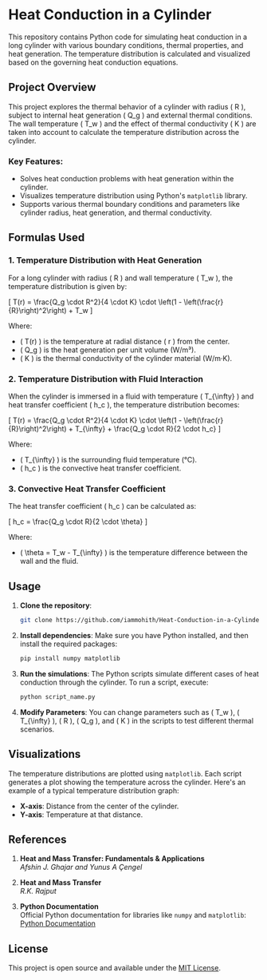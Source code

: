# Heat Conduction in a Cylinder

This repository contains Python code for simulating heat conduction in a long cylinder with various boundary conditions, thermal properties, and heat generation. The temperature distribution is calculated and visualized based on the governing heat conduction equations.

## Project Overview

This project explores the thermal behavior of a cylinder with radius \( R \), subject to internal heat generation \( Q_g \) and external thermal conditions. The wall temperature \( T_w \) and the effect of thermal conductivity \( K \) are taken into account to calculate the temperature distribution across the cylinder.

### Key Features:
- Solves heat conduction problems with heat generation within the cylinder.
- Visualizes temperature distribution using Python's `matplotlib` library.
- Supports various thermal boundary conditions and parameters like cylinder radius, heat generation, and thermal conductivity.

## Formulas Used

### 1. **Temperature Distribution with Heat Generation**

For a long cylinder with radius \( R \) and wall temperature \( T_w \), the temperature distribution is given by:

\[
T(r) = \frac{Q_g \cdot R^2}{4 \cdot K} \cdot \left(1 - \left(\frac{r}{R}\right)^2\right) + T_w
\]

Where:
- \( T(r) \) is the temperature at radial distance \( r \) from the center.
- \( Q_g \) is the heat generation per unit volume (W/m³).
- \( K \) is the thermal conductivity of the cylinder material (W/m·K).

### 2. **Temperature Distribution with Fluid Interaction**

When the cylinder is immersed in a fluid with temperature \( T_{\infty} \) and heat transfer coefficient \( h_c \), the temperature distribution becomes:

\[
T(r) = \frac{Q_g \cdot R^2}{4 \cdot K} \cdot \left(1 - \left(\frac{r}{R}\right)^2\right) + T_{\infty} + \frac{Q_g \cdot R}{2 \cdot h_c}
\]

Where:
- \( T_{\infty} \) is the surrounding fluid temperature (°C).
- \( h_c \) is the convective heat transfer coefficient.

### 3. **Convective Heat Transfer Coefficient**

The heat transfer coefficient \( h_c \) can be calculated as:

\[
h_c = \frac{Q_g \cdot R}{2 \cdot \theta}
\]

Where:
- \( \theta = T_w - T_{\infty} \) is the temperature difference between the wall and the fluid.

## Usage

1. **Clone the repository**:
   ```bash
   git clone https://github.com/iammohith/Heat-Conduction-in-a-Cylinder.git
   ```

2. **Install dependencies**:
   Make sure you have Python installed, and then install the required packages:
   ```bash
   pip install numpy matplotlib
   ```

3. **Run the simulations**:
   The Python scripts simulate different cases of heat conduction through the cylinder. To run a script, execute:
   ```bash
   python script_name.py
   ```

4. **Modify Parameters**:
   You can change parameters such as \( T_w \), \( T_{\infty} \), \( R \), \( Q_g \), and \( K \) in the scripts to test different thermal scenarios.

## Visualizations

The temperature distributions are plotted using `matplotlib`. Each script generates a plot showing the temperature across the cylinder. Here's an example of a typical temperature distribution graph:
- **X-axis**: Distance from the center of the cylinder.
- **Y-axis**: Temperature at that distance.

## References

1. **Heat and Mass Transfer: Fundamentals & Applications**  
   *Afshin J. Ghajar and Yunus A Çengel*

2. **Heat and Mass Transfer**  
   *R.K. Rajput*

3. **Python Documentation**  
   Official Python documentation for libraries like `numpy` and `matplotlib`:  
   [Python Documentation](https://docs.python.org/3/)

## License

This project is open source and available under the [MIT License](LICENSE).
